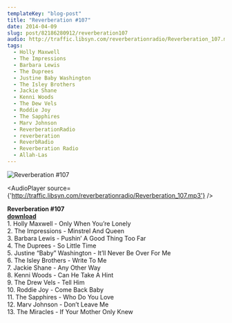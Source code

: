 ```yaml
---
templateKey: "blog-post"
title: "Reverberation #107"
date: 2014-04-09
slug: post/82186280912/reverberation107
audio: http://traffic.libsyn.com/reverberationradio/Reverberation_107.mp3
tags:
  - Holly Maxwell
  - The Impressions
  - Barbara Lewis
  - The Duprees
  - Justine Baby Washington
  - The Isley Brothers
  - Jackie Shane
  - Kenni Woods
  - The Dew Vels
  - Roddie Joy
  - The Sapphires
  - Marv Johnson
  - ReverberationRadio
  - reverberation
  - ReverbRadio
  - Reverberation Radio
  - Allah-Las
---
```


![Reverberation #107](../images/6b717ef2acbe3935cba812d992aa47eb28f8c3c56566fc11803cb07963299cee.jpg)

<AudioPlayer source={'http://traffic.libsyn.com/reverberationradio/Reverberation_107.mp3'} />

<p><strong>Reverberation #107<br /></strong><strong><a href="http://traffic.libsyn.com/reverberationradio/Reverberation_107.mp3" title="download" target="_blank">download<br /></a></strong>1. Holly Maxwell - Only When You&rsquo;re Lonely<br />2. The Impressions - Minstrel And Queen<br />3. Barbara Lewis - Pushin&rsquo; A Good Thing Too Far<br />4. The Duprees - So Little Time<br />5. Justine &ldquo;Baby&rdquo; Washington - It&rsquo;ll Never Be Over For Me<br />6. The Isley Brothers - Write To Me<br />7. Jackie Shane - Any Other Way<br />8. Kenni Woods - Can He Take A Hint<br />9. The Drew Vels - Tell Him<br />10. Roddie Joy - Come Back Baby<br />11. The Sapphires - Who Do You Love<br />12. Marv Johnson - Don&rsquo;t Leave Me<br />13. The Miracles - If Your Mother Only Knew</p>
